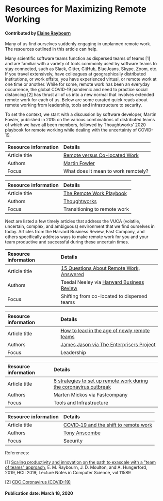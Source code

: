 # Resources for Maximizing Remote Working

#### Contributed by [Elaine Raybourn](https://github.com/elaineraybourn "Elaine Raybourn Profile")

Many of us find ourselves suddenly engaging in unplanned remote work. The resources outlined in this article can help.

Many scientific software teams function as dispersed teams of teams [1] and are familiar with a variety of tools commonly used by software teams to stay connected, such as Slack, Gitter, GitHub, BlueJeans, Skype, Zoom, etc. If you travel extensively, have colleagues at geographically distributed institutions, or work offsite, you have experienced virtual, or remote work at one time or another. While for some, remote work has been an everyday occurrence, the global COVID-19 pandemic and need to practice social distancing [2] has thrust all of us into a new normal that involves extended remote work for each of us. Below are some curated quick reads about remote working from leadership, tools and infrastructure to security. 

To set the context, we start with a discussion by software developer, Martin Fowler, published in 2015 on the various combinations of distributed teams of which we have all been members, followed by Thoughtworks’ 2020 playbook for remote working while dealing with the uncertainty of COVID-19.

Resource information | Details
:--- | :--- 
Article title  | [Remote versus Co-located Work](https://www.martinfowler.com/articles/remote-or-co-located.html)
Authors | [Martin Fowler](https://www.martinfowler.com/aboutMe.html)
Focus | What does it mean to work remotely?

Resource information | Details
:--- | :--- 
Article title  | [The Remote Work Playbook](https://www.thoughtworks.com/remote-work-playbook)
Authors | [Thoughtworks](https://www.thoughtworks.com/)
Focus | Transitioning to remote work

Next are listed a few timely articles that address the VUCA (volatile, uncertain, complex, and ambiguous) environment that we find ourselves in today. Articles from the Harvard Business Review, Fast Company, and others specifically address ways to make remote work for you and your team productive and successful during these uncertain times.

Resource information | Details
:--- | :--- 
Article title  | [15 Questions About Remote Work, Answered](https://hbr.org/2020/03/15-questions-about-remote-work-answered)
Authors | Tsedal Neeley via [Harward Business Review](https://hbr.org/)
Focus | Shifting from co-located to dispersed teams


Resource information | Details
:--- | :--- 
Article title  | [How to lead in the age of newly remote teams](https://enterprisersproject.com/article/2020/3/how-lead-newly-remote-teams)
Authors | [James Jason via The Enterprisers Project](https://enterprisersproject.com/user/jason-james)
Focus | Leadership


Resource information | Details
:--- | :--- 
Article title  | [8 strategies to set up remote work during the coronavirus outbreak](https://www.fastcompany.com/90475330/8-strategies-to-set-up-remote-work-during-the-coronavirus-outbreak)
Authors |Marten Mickos via [Fastcompany](https://www.fastcompany.com)
Focus | Tools and Infrastructure
 
Resource information | Details
:--- | :--- 
Article title  | [COVID‑19 and the shift to remote work](https://www.welivesecurity.com/2020/03/16/covid19-forced-workplace-exodus/)
Authors | [Tony Anscombe](https://www.welivesecurity.com/author/tanscombe/)
Focus | Security


References:

[1] [Scaling productivity and innovation on the path to exascale with a "team of teams" approach](https://doi.org/10.1007/978-3-030-22338-0_33), E. M. Raybourn, J. D. Moulton, and A. Hungerford, 2019, HCII 2019, Lecture Notes in Computer Science, vol 11589

[2] [CDC Coronavirus (COVID-19)]( https://www.cdc.gov/coronavirus/2019-ncov/index.html)

<!--- 
Sandia National Laboratories is a multimission laboratory managed and operated by National Technology and Engineering Solutions of Sandia, LLC, a wholly owned subsidiary of Honeywell International, Inc., for the U.S. Department of Energy's National Nuclear Security Administration under contract DE-NA-0003525. SAND2020-3512 O.
--->

#### Publication date: March 18, 2020

<!---
Publish: preview
RSS update: 2020-03-18
Categories: skills
Topics: personal productivity and sustainability
--->


